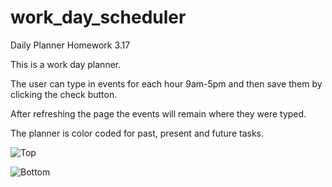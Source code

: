 # work_day_scheduler
Daily Planner Homework 3.17

This is a work day planner.

The user can type in events for each hour 9am-5pm and then save them by clicking the check button.

After refreshing the page the events will remain where they were typed.

The planner is color coded for past, present and future tasks.

![Top](https://user-images.githubusercontent.com/79335372/111691346-3673d000-87fc-11eb-9adb-55f199af729a.png)

![Bottom](https://user-images.githubusercontent.com/79335372/111691453-54d9cb80-87fc-11eb-9ada-c975caee6980.png)
